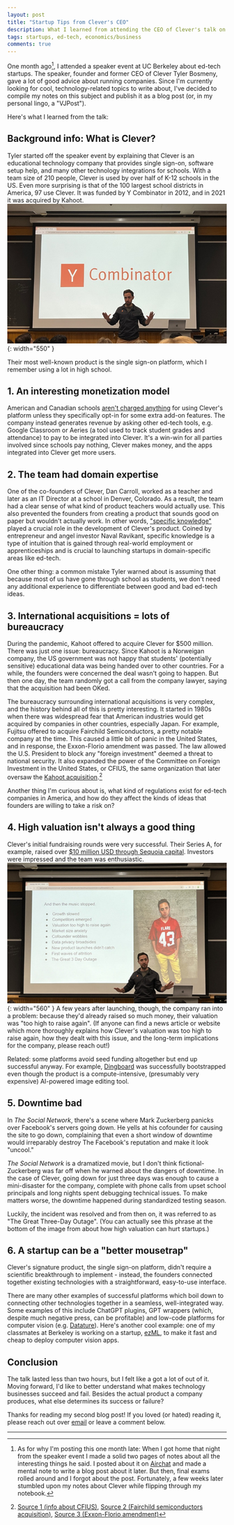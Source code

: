 ```yaml
---
layout: post
title: "Startup Tips from Clever's CEO"
description: What I learned from attending the CEO of Clever's talk on startups last month at UC Berkeley.
tags: startups, ed-tech, economics/business
comments: true
---
```


One month ago[^fn-1], I attended a speaker event at UC Berkeley about ed-tech startups. 
The speaker, founder and former CEO of Clever Tyler Bosmeny, gave a lot of good advice about running companies.
Since I'm currently looking for cool, technology-related topics to write about, I've decided to compile my notes on this subject and publish it as a blog post (or, in my personal lingo, a "VJPost").

Here's what I learned from the talk: 

## Background info: What is Clever?
Tyler started off the speaker event by explaining that Clever is an educational technology company that provides single sign-on, software setup help, and many other technology integrations for schools. 
With a team size of 210 people, Clever is used by over half of K-12 schools in the US. Even more surprising is that of the 100 largest school districts in America, 97 use Clever.
It was funded by Y Combinator in 2012, and in 2021 it was acquired by Kahoot.
![Tyler Bosmeny standing behind a large Y Combinator logo in a college lecture hall](/assets/images/startup1.jpg){: width="550" }

Their most well-known product is the single sign-on platform, which I remember using a lot in high school.


## 1. An interesting monetization model
American and Canadian schools [aren't charged anything](https://support.clever.com/hc/s/articles/202393278?language=en_US) for using Clever's platform unless they specifically opt-in for some extra add-on features. 
 The company instead generates revenue by asking other ed-tech tools, e.g. Google Classroom or Aeries (a tool used to track student grades and attendance) to pay to be integrated into Clever. It's a win-win for all parties involved since schools pay nothing, Clever makes money, and the apps integrated into Clever get more users.
## 2. The team had domain expertise
One of the co-founders of Clever, Dan Carroll, worked as a teacher and later as an IT Director at a school in Denver, Colorado.
As a result, the team had a clear sense of what kind of product teachers would actually use. 
This also prevented the founders from creating a product that sounds good on paper but wouldn't actually work.
In other words, ["specific knowledge"](https://nav.al/specific-knowledge) played a crucial role in the development of Clever's product. 
Coined by entrepreneur and angel investor Naval Ravikant, specific knowledge is a type of intuition that is gained through real-world employment or apprenticeships and is crucial to launching startups in domain-specific areas like ed-tech.

One other thing: a common mistake Tyler warned about is assuming that because most of us have gone through school as students, we don't need any additional experience to differentiate between good and bad ed-tech ideas.

## 3. International acquisitions = lots of bureaucracy
During the pandemic, Kahoot offered to acquire Clever for $500 million. 
There was just one issue: bureaucracy.
Since Kahoot is a Norweigan company, the US government was not happy that students' (potentially sensitive) educational data was being handed over to other countries.
For a while, the founders were concerned the deal wasn't going to happen. But then one day, the team randomly got a call from the company lawyer, saying that the acquisition had been OKed.

The bureaucracy surrounding international acquisitions is very complex, and the history behind all of this is pretty interesting. 
It started in 1980s when there was widespread fear that American industries would get acquired by companies in other countries, especially Japan.
For example, Fujitsu offered to acquire Fairchild Semiconductors, a pretty notable company at the time.
This caused a little bit of panic in the United States, and in response, the Exxon-Florio amendment was passed. The law allowed the U.S. President to block any "foreign investment" deemed a threat to national security. It also expanded the power of the Committee on Foreign Investment in the United States, or CFIUS, the same organization that later oversaw the [Kahoot acquisition](https://kahoot.com/investor/announcements/kahoots-acquisition-of-clever-update-regarding-expected-time-of-completion/).[^fn-2]

Another thing I'm curious about is, what kind of regulations exist for ed-tech companies in America, and how do they affect the kinds of ideas that founders are willing to take a risk on? 

## 4. High valuation isn't always a good thing
Clever's initial fundraising rounds were very successful. 
Their Series A, for example, raised over [$10 million USD through Sequoia capital](https://finance.yahoo.com/news/clever-raises-10-3-million-113000627.html).
Investors were impressed and the team was enthusiastic.
	![List of reasons why Clever started to hit a rough spot](/assets/images/startup2.jpg){: width="560" }
A few years after launching, though, the company ran into a problem: 
because they'd already raised so much money, their valuation was "too high to raise again". 
(If anyone can find a news article or website which more thoroughly explains how Clever's valuation was too high to raise again, how they dealt with this issue, and the long-term implications for the company, please reach out!)

Related: some platforms avoid seed funding altogether but end up successful anyway. For example, [Dingboard](https://dingboard.com/) was successfully bootstrapped even though the product is a compute-intensive, (presumably very expensive) AI-powered image editing tool.

## 5. Downtime bad
In *The Social Network*, there's a scene where Mark Zuckerberg panicks over Facebook's servers going down.
He yells at his cofounder for causing the site to go down, complaining that even a short window of downtime would irreparably destroy The Facebook's reputation and make it look "uncool."

*The Social Network* is a dramatized movie, but I don't think fictional-Zuckerberg was far off when he warned about the dangers of downtime. 
In the case of Clever, going down for just three days was enough to cause a mini-disaster for the company, complete with phone calls from upset school principals and long nights spent debugging technical issues. 
To make matters worse, the downtime happened during standardized testing season.

Luckily, the incident was resolved and from then on, it was referred to as "The Great Three-Day Outage". 
(You can actually see this phrase at the bottom of the image from about how high valuation can hurt startups.)

## 6. A startup can be a "better mousetrap"
Clever's signature product, the single sign-on platform, didn't require a scientific breakthrough to implement - instead, the founders connected together existing technologies with a straightforward, easy-to-use interface.

There are many other examples of successful platforms which boil down to connecting other technologies together in a seamless, well-integrated way. 
Some examples of this include ChatGPT plugins, GPT wrappers (which, despite much negative press, can be profitable) and low-code platforms for computer vision (e.g. [Datature](https://www.datature.io/)).
Here's another cool example: one of my classmates at Berkeley is working on a startup, [ezML](https://ezml.io), to make it fast and cheap to deploy computer vision apps.

## Conclusion
The talk lasted less than two hours, but I felt like a got a lot of out of it. 
Moving forward, I'd like to better understand what makes technology businesses succeed and fail. 
Besides the actual product a company produces, what else determines its success or failure?

Thanks for reading my second blog post! 
If you loved (or hated) reading it, please reach out over <a href="mailto:vijaykethanaboyina@gmail.com">email</a> or leave a comment below.

----- 
[^fn-1]: As for why I'm posting this one month late: When I got home that night from the speaker event I made a solid two pages of notes about all the interesting things he said. I posted about it on [Airchat](https://www.air.chat/) and made a mental note to write a blog post about it later. But then, final exams rolled around and I forgot about the post. Fortunately, a few weeks later stumbled upon my notes about Clever while flipping through my notebook.
[^fn-2]: [Source 1 (info about CFIUS)](https://en.wikipedia.org/wiki/Committee_on_Foreign_Investment_in_the_United_States), [Source 2 (Fairchild semiconductors acquisition)](https://www.nytimes.com/2018/03/05/business/what-is-cfius.html), [Source 3 (Exxon-Florio amendment)](https://en.wikipedia.org/wiki/Exon%E2%80%93Florio_Amendment)

